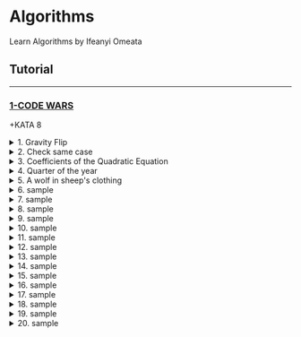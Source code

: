 # Algorithms

Learn Algorithms by Ifeanyi Omeata

## Tutorial

---

### [1-CODE WARS](#)

+KATA 8

<details>
  <summary>1. Gravity Flip</summary>

Question:

Bob is bored during his physics lessons so he's built himself a toy box to help pass the time. The box is special because it has the ability to change gravity.

There are some columns of toy cubes in the box arranged in a line. The i-th column contains a_i cubes. At first, the gravity in the box is pulling the cubes downwards. When Bob switches the gravity, it begins to pull all the cubes to a certain side of the box, d, which can be either 'L' or 'R' (left or right). Below is an example of what a box of cubes might look like before and after switching gravity.

Example:

```md
- 'R', [3, 2, 1, 2] -> [1, 2, 2, 3]
- 'L', [1, 4, 5, 3, 5 ] -> [5, 5, 4, 3, 1]
```

Console:

```js
const flip = (d, a) => {
  //TODO
  return;
};
```

Solution:

JavaScript:

```js
const flip = (d, a) =>
  d === "R"
    ? a.sort(function (a, b) {
        return a - b;
      })
    : a
        .sort(function (a, b) {
          return a - b;
        })
        .reverse();
```

```js
const flip = (d, a) => a.sort((x, y) => (d === "R" ? x - y : y - x));
```

Python:

```py
def flip(d, a):
    a.sort() if d=='R' else a.sort(reverse=True)
    return a
```

```py
def flip(d,a):
    return sorted(a, reverse=d=='L')
```

</details>

<details>
  <summary>2. Check same case</summary>

Question:

Write a function that will check if two given characters are the same case.

If either of the characters is not a letter, return -1
If both characters are the same case, return 1
If both characters are letters, but not the same case, return 0

Example:

```md
'a' and 'g' returns 1

'A' and 'C' returns 1

'b' and 'G' returns 0
```

Console:

```js
function sameCase(a, b) {
  return 0;
}
```

Solution:

JavaScript:

```js
function sameCase(a, b) {
  if (
    a.toLowerCase() === a.toUpperCase() ||
    b.toLowerCase() === b.toUpperCase()
  ) {
    return -1;
  } else if (
    (a === a.toUpperCase() && b === b.toUpperCase()) ||
    (a === a.toLowerCase() && b === b.toLowerCase())
  ) {
    return 1;
  } else {
    return 0;
  }
}
```

```js
function sameCase(a, b){
  const alphabets = /[a-z]/i;
  const lower = /[a-z]/;
  const upper = /[A-Z]/;

  if(!a.match(alphabets) || !b.match(/[a-z]/i)){
    return -1
  }else if(a.match(lower) && b.match(lower) || a.match(upper) && b.match(upper)){
    return 1
  }else{
    return 0;
  }
```

```js
function sameCase(a, b) {
  return /[a-z]/i.test(a) && /[a-z]/i.test(b)
    ? Number(/[a-z]/.test(a) == /[a-z]/.test(b))
    : -1;
}
```

Python:

```py
def same_case(a, b):
    if not a.isalpha() or not b.isalpha():
        return -1;
    elif a.islower() and b.islower() or a.isupper() and b.isupper():
        return 1;
    else:
        return 0;
```

```py
def same_case(a, b):
    return int(a.isupper() == b.isupper()) if a.isalpha() and b.isalpha() else -1
```

</details>

<details>
  <summary>3. Coefficients of the Quadratic Equation</summary>

Question:

In this Kata you are expected to find the coefficients of quadratic equation of the given two roots (x1 and x2).

Equation will be the form of ax^2 + bx + c = 0

Return type is a Vector (tuple in Rust, Array in Ruby) containing coefficients of the equations in the order (a, b, c).

Since there are infinitely many solutions to this problem, we fix a = 1.

Remember, the roots can be written like (x-x1) \* (x-x2) = 0

Example:

```md
quadratic(1,2) = (1, -3, 2)
```

This means (x-1) \* (x-2) = 0; when we do the multiplication this becomes x^2 - 3x + 2 = 0

```md
quadratic(0,1) = (1, -1, 0)
```

This means (x-0) \* (x-1) = 0; when we do the multiplication this becomes x^2 - x + 0 = 0

Notes
Inputs will be integers.
When x1 == x2, this means the root has the multiplicity of two.

Console:

```js
function quadratic(x1, x2) {
  return [1, 0, 0];
}
```

Solution:

JavaScript:

```js
function quadratic(x1, x2) {
  //   (x-x1)*(x-x2) = (Math.pow(x,2)) + (-x2)(x) + (-x1)(x) + (-x1)(-x2)
  //   (x-x1)*(x-x2) = (Math.pow(x,2)) + (-x2-x1)(x) + (-x1*-x2)
  //   a + b + c = 1 + (-x2-x1) + (-x1*-x2)
  let a, b, c;
  [a, b, c] = [1, -x2 - x1, -x1 * -x2];
  return [a, b, c];
}
```

```js
function quadratic(x1, x2) {
  return [1, -(x2 + x1), x1 * x2];
}
```

Python:

```py
def quadratic(x1, x2):
    return (1,-(x2+x1),(x1 * x2))
```

```py
import numpy as np

def quadratic(*args):
    return tuple(np.poly(args))
```

</details>

<details>
  <summary>4. Quarter of the year</summary>

Question:

Given a month as an integer from 1 to 12, return to which quarter of the year it belongs as an integer number.

For example: month 2 (February), is part of the first quarter; month 6 (June), is part of the second quarter; and month 11 (November), is part of the fourth quarter.

Console:

```js
const quarterOf = (month) => {
  // Your code here
};
```

Solution:

JavaScript:

```js
const quarterOf = (month) => {
  if (month <= 3) {
    return 1;
  } else if (month <= 6) {
    return 2;
  } else if (month <= 9) {
    return 3;
  } else {
    return 4;
  }
};
```

```js
const quarterOf = (month) => Math.ceil(month / 3);
```

Python:

```py
def quarter_of(month):
    if month <= 3:
        return 1;
    elif month <=6:
        return 2;
    elif month <=9:
        return 3;
    else:
        return 4;
```

```py
from math import ceil
def quarter_of(month):
    return ceil(month / 3)
```

</details>

<details>
  <summary>5. A wolf in sheep's clothing</summary>

Question:

Wolves have been reintroduced to Great Britain. You are a sheep farmer, and are now plagued by wolves which pretend to be sheep. Fortunately, you are good at spotting them.

Warn the sheep in front of the wolf that it is about to be eaten. Remember that you are standing at the front of the queue which is at the end of the array:

```md
[sheep, sheep, sheep, sheep, sheep, wolf, sheep, sheep] (YOU ARE HERE AT THE FRONT OF THE QUEUE)
7 6 5 4 3 2 1
```

If the wolf is the closest animal to you, return "Pls go away and stop eating my sheep". Otherwise, return "Oi! Sheep number N! You are about to be eaten by a wolf!" where N is the sheep's position in the queue.

Note: there will always be exactly one wolf in the array.

Example:

```md
Input: ["sheep", "sheep", "sheep", "wolf", "sheep"]
Output: "Oi! Sheep number 1! You are about to be eaten by a wolf!"

Input: ["sheep", "sheep", "wolf"]
Output: "Pls go away and stop eating my sheep"
```

Console:

```js
function warnTheSheep(queue) {}
```

Solution:

JavaScript:

```js
function warnTheSheep(queue) {
  const positionOfWolf = queue.length - queue.indexOf("wolf");
  if (positionOfWolf === 1) {
    return "Pls go away and stop eating my sheep";
  } else {
    return `Oi! Sheep number ${
      positionOfWolf - 1
    }! You are about to be eaten by a wolf!`;
  }
}
```

```js
function warnTheSheep(queue) {
  const positionOfWolf = queue.length - queue.indexOf("wolf");
  return positionOfWolf === 1
    ? "Pls go away and stop eating my sheep"
    : `Oi! Sheep number ${
        positionOfWolf - 1
      }! You are about to be eaten by a wolf!`;
}
```

```js
function warnTheSheep(queue) {
  const position = queue.reverse().indexOf("wolf");
  return position === 0
    ? "Pls go away and stop eating my sheep"
    : `Oi! Sheep number ${position}! You are about to be eaten by a wolf!`;
}
```

Python:

```py
def warn_the_sheep(queue):
    queue.reverse()
    position = queue.index("wolf")
    if position == 0:
        return "Pls go away and stop eating my sheep"
    else:
        return f"Oi! Sheep number {position}! You are about to be eaten by a wolf!"
```

```py
def warn_the_sheep(queue):
    queue.reverse()
    position = queue.index("wolf")
    return "Pls go away and stop eating my sheep" if position == 0 else f"Oi! Sheep number {position}! You are about to be eaten by a wolf!"
```

</details>

<details>
  <summary>6. sample</summary>

Question:

Example:

```md

```

Console:

```js

```

```js

```

Solution:

JavaScript:

```js

```

Python:

```py

```

</details>

<details>
  <summary>7. sample</summary>

Question:

Example:

```md

```

Console:

```js

```

```js

```

Solution:

JavaScript:

```js

```

Python:

```py

```

</details>

<details>
  <summary>8. sample</summary>

Question:

Example:

```md

```

Console:

```js

```

```js

```

Solution:

JavaScript:

```js

```

Python:

```py

```

</details>

<details>
  <summary>9. sample</summary>

Question:

Example:

```md

```

Console:

```js

```

```js

```

Solution:

JavaScript:

```js

```

Python:

```py

```

</details>

<details>
  <summary>10. sample</summary>

Question:

Example:

```md

```

Console:

```js

```

```js

```

Solution:

JavaScript:

```js

```

Python:

```py

```

</details>

<details>
  <summary>11. sample</summary>

Question:

Example:

```md

```

Console:

```js

```

```js

```

Solution:

JavaScript:

```js

```

Python:

```py

```

</details>

<details>
  <summary>12. sample</summary>

Question:

Example:

```md

```

Console:

```js

```

```js

```

Solution:

JavaScript:

```js

```

Python:

```py

```

</details>

<details>
  <summary>13. sample</summary>

Question:

Example:

```md

```

Console:

```js

```

```js

```

Solution:

JavaScript:

```js

```

Python:

```py

```

</details>

<details>
  <summary>14. sample</summary>

Question:

Example:

```md

```

Console:

```js

```

```js

```

Solution:

JavaScript:

```js

```

Python:

```py

```

</details>

<details>
  <summary>15. sample</summary>

Question:

Example:

```md

```

Console:

```js

```

```js

```

Solution:

JavaScript:

```js

```

Python:

```py

```

</details>

<details>
  <summary>16. sample</summary>

Question:

Example:

```md

```

Console:

```js

```

```js

```

Solution:

JavaScript:

```js

```

Python:

```py

```

</details>

<details>
  <summary>17. sample</summary>

Question:

Example:

```md

```

Console:

```js

```

```js

```

Solution:

JavaScript:

```js

```

Python:

```py

```

</details>

<details>
  <summary>18. sample</summary>

Question:

Example:

```md

```

Console:

```js

```

```js

```

Solution:

JavaScript:

```js

```

Python:

```py

```

</details>

<details>
  <summary>19. sample</summary>

Question:

Example:

```md

```

Console:

```js

```

```js

```

Solution:

JavaScript:

```js

```

Python:

```py

```

</details>

<details>
  <summary>20. sample</summary>

Question:

Example:

```md

```

Console:

```js

```

```js

```

Solution:

JavaScript:

```js

```

Python:

```py

```

</details>
